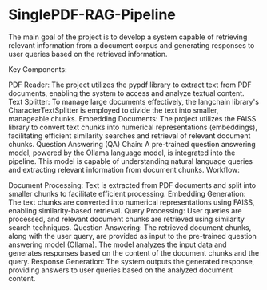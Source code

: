 # SinglePDF-RAG-Pipeline

The main goal of the project is to develop a system capable of retrieving relevant information from a document corpus and generating responses to user queries based on the retrieved information.

Key Components:

PDF Reader: The project utilizes the pypdf library to extract text from PDF documents, enabling the system to access and analyze textual content.
Text Splitter: To manage large documents effectively, the langchain library's CharacterTextSplitter is employed to divide the text into smaller, manageable chunks.
Embedding Documents: The project utilizes the FAISS library to convert text chunks into numerical representations (embeddings), facilitating efficient similarity searches and retrieval of relevant document chunks.
Question Answering (QA) Chain: A pre-trained question answering model, powered by the Ollama language model, is integrated into the pipeline. This model is capable of understanding natural language queries and extracting relevant information from document chunks.
Workflow:

Document Processing: Text is extracted from PDF documents and split into smaller chunks to facilitate efficient processing.
Embedding Generation: The text chunks are converted into numerical representations using FAISS, enabling similarity-based retrieval.
Query Processing: User queries are processed, and relevant document chunks are retrieved using similarity search techniques.
Question Answering: The retrieved document chunks, along with the user query, are provided as input to the pre-trained question answering model (Ollama). The model analyzes the input data and generates responses based on the content of the document chunks and the query.
Response Generation: The system outputs the generated response, providing answers to user queries based on the analyzed document content.
